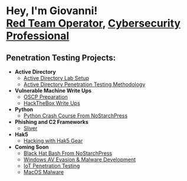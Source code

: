 <h1>Hey, I'm Giovanni! <br/><a href="https://github.com/GiovanniOcasio">Red Team Operator</a>, <a href="https://www.linkedin.com/in/giovanni-ocasio-3369b1198">Cybersecurity Professional</a></h1>

<h2>Penetration Testing Projects:</h2>

- <b>Active Directory</b>
  - [Active Directory Lab Setup](https://github.com/GiovanniOcasio/ActiveDirectoryHackingLabSetup)
  - [Active Directory Penetration Testing Methodology](https://github.com/GiovanniOcasio/ActiveDirectoryPenTest)
- <b>Vulnerable Machine Write Ups</b>
  - [OSCP Preparation](https://github.com/GiovanniOcasio/OSCP_Prep_Writeups)
  - [HackTheBox Write Ups](https://github.com/GiovanniOcasio/HTB_Writeups)
- <b>Python</b>
  - [Python Crash Course From NoStarchPress](https://github.com/GiovanniOcasio/Python_Crash_Course)
- <b>Phishing and C2 Frameworks</b>
  - [Sliver](https://github.com/GiovanniOcasio/Sliver)
- <b>Hak5</b>
  - [Hacking with Hak5 Gear](https://github.com/GiovanniOcasio/Hak5_Gear)
- <b>Coming Soon</b>
  - [Black Hat Bash From NoStarchPress](https://github.com/GiovanniOcasio/Black_Hat_Bash)
  - [Windows AV Evasion & Malware Development](https://github.com/GiovanniOcasio/AV_Evasion-Malware_Development)
  - [IoT Penetration Testing](https://github.com/GiovanniOcasio/IoT_Pentesting)
  - [MacOS Malware](https://github.com/GiovanniOcasio/Mac_Malware)


<!--
**joshmadakor1/joshmadakor1** is a ✨ _special_ ✨ repository because its `README.md` (this file) appears on your GitHub profile.

Here are some ideas to get you started:

- 🔭 I’m currently working on ...
- 🌱 I’m currently learning ...
- 👯 I’m looking to collaborate on ...
- 🤔 I’m looking for help with ...
- 💬 Ask me about ...
- 📫 How to reach me: ...
- 😄 Pronouns: ...
- ⚡ Fun fact: ...
-->
